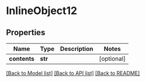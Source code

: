 # InlineObject12

## Properties
Name | Type | Description | Notes
------------ | ------------- | ------------- | -------------
**contents** | **str** |  | [optional] 

[[Back to Model list]](../README.md#documentation-for-models) [[Back to API list]](../README.md#documentation-for-api-endpoints) [[Back to README]](../README.md)


